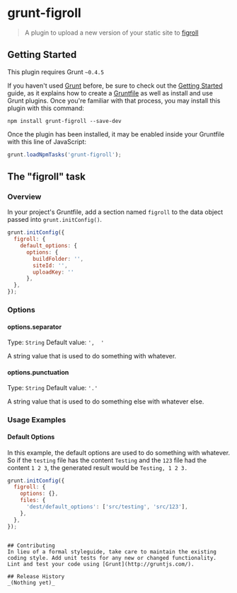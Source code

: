 # grunt-figroll

> A plugin to upload a new version of your static site to [figroll](http://www.figroll.io)

## Getting Started
This plugin requires Grunt `~0.4.5`

If you haven't used [Grunt](http://gruntjs.com/) before, be sure to check out the [Getting Started](http://gruntjs.com/getting-started) guide, as it explains how to create a [Gruntfile](http://gruntjs.com/sample-gruntfile) as well as install and use Grunt plugins. Once you're familiar with that process, you may install this plugin with this command:

```shell
npm install grunt-figroll --save-dev
```

Once the plugin has been installed, it may be enabled inside your Gruntfile with this line of JavaScript:

```js
grunt.loadNpmTasks('grunt-figroll');
```

## The "figroll" task

### Overview
In your project's Gruntfile, add a section named `figroll` to the data object passed into `grunt.initConfig()`.

```js
grunt.initConfig({
  figroll: {
    default_options: {
      options: {
        buildFolder: '',
        siteId: '',
        uploadKey: ''
      },
  },
});
```

### Options

#### options.separator
Type: `String`
Default value: `',  '`

A string value that is used to do something with whatever.

#### options.punctuation
Type: `String`
Default value: `'.'`

A string value that is used to do something else with whatever else.

### Usage Examples

#### Default Options
In this example, the default options are used to do something with whatever. So if the `testing` file has the content `Testing` and the `123` file had the content `1 2 3`, the generated result would be `Testing, 1 2 3.`

```js
grunt.initConfig({
  figroll: {
    options: {},
    files: {
      'dest/default_options': ['src/testing', 'src/123'],
    },
  },
});
```

```

## Contributing
In lieu of a formal styleguide, take care to maintain the existing coding style. Add unit tests for any new or changed functionality. Lint and test your code using [Grunt](http://gruntjs.com/).

## Release History
_(Nothing yet)_
